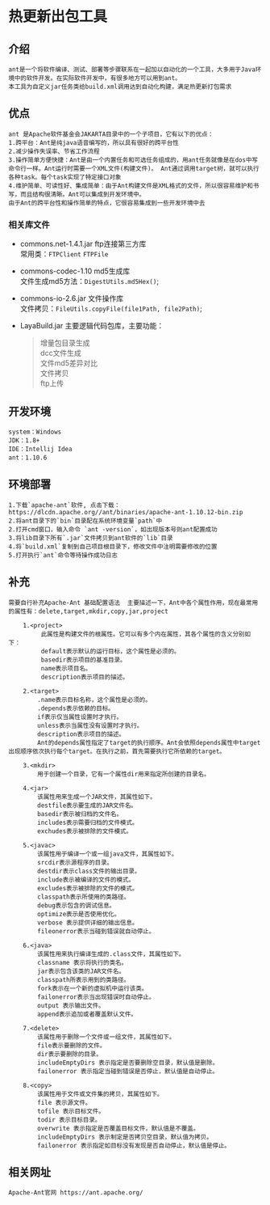 # 热更新出包工具
## 介绍    
    ant是一个将软件编译、测试、部署等步骤联系在一起加以自动化的一个工具，大多用于Java环境中的软件开发。在实际软件开发中，有很多地方可以用到ant。
    本工具为自定义jar任务类给build.xml调用达到自动化构建，满足热更新打包需求
    
## 优点  
    ant 是Apache软件基金会JAKARTA目录中的一个子项目，它有以下的优点：
    1.跨平台：Ant是纯java语音编写的，所以具有很好的跨平台性  
    2.减少操作失误率、节省工作流程
    3.操作简单方便快捷：Ant是由一个内置任务和可选任务组成的，用ant任务就像是在dos中写命令行一样。Ant运行时需要一个XML文件(构建文件)。 Ant通过调用target树，就可以执行各种task。每个task实现了特定接口对象
    4.维护简单、可读性好、集成简单：由于Ant构建文件是XML格式的文件，所以很容易维护和书写，而且结构很清晰。Ant可以集成到开发环境中。
    由于Ant的跨平台性和操作简单的特点，它很容易集成到一些开发环境中去
    
### 相关库文件
- commons.net-1.4.1.jar ftp连接第三方库  
    常用类：`FTPClient` `FTPFile`
- commons-codec-1.10 md5生成库  
    文件生成md5方法：`DigestUtils.md5Hex()`;
- commons-io-2.6.jar 文件操作库  
     文件拷贝：`FileUtils.copyFile(file1Path, file2Path)`;

- LayaBuild.jar 主要逻辑代码包库，主要功能：  
    > 增量包目录生成  
    > dcc文件生成  
    > 文件md5差异对比  
    > 文件拷贝  
    > ftp上传  

## 开发环境
    system：Windows
    JDK：1.8+
    IDE：Intellij Idea
    ant：1.10.6

## 环境部署  
    1.下载`apache-ant`软件, 点击下载：https://dlcdn.apache.org//ant/binaries/apache-ant-1.10.12-bin.zip  
    2.将ant目录下的`bin`目录配在系统环境变量`path`中  
    2.打开cmd窗口，输入命令 `ant -version`，如出现版本号则ant配置成功  
    3.将lib目录下所有`.jar`文件拷贝到ant软件的`lib`目录  
    4.将`build.xml`复制到自己项目根目录下，修改文件中注明需要修改的位置  
    5.打开执行`ant`命令等待操作成功日志

## 补充  
    需要自行补充Apache-Ant 基础配置语法  主要描述一下，Ant中各个属性作用，现在最常用的属性有：delete,target,mkdir,copy,jar,project

        1.<project>
             此属性是构建文件的根属性。它可以有多个内在属性，其各个属性的含义分别如下：
             default表示默认的运行目标，这个属性是必须的。
             basedir表示项目的基准目录。
             name表示项目名。
             description表示项目的描述。
    
        2.<target>
            .name表示目标名称，这个属性是必须的。
            .depends表示依赖的目标。
            if表示仅当属性设置时才执行。
            unless表示当属性没有设置时才执行。
            description表示项目的描述。
            Ant的depends属性指定了target的执行顺序。Ant会依照depends属性中target出现顺序依次执行每个target。在执行之前，首先需要执行它所依赖的target。
    
        3.<mkdir>
            用于创建一个目录，它有一个属性dir用来指定所创建的目录名。
    
        4.<jar>
            该属性用来生成一个JAR文件，其属性如下。
            destfile表示要生成的JAR文件名。
            basedir表示被归档的文件名。
            includes表示需要归档的文件模式。
            exchudes表示被排除的文件模式。

        5.<javac>
            该属性用于编译一个或一组java文件，其属性如下。
            srcdir表示源程序的目录。
            destdir表示class文件的输出目录。
            include表示被编译的文件的模式。
            excludes表示被排除的文件的模式。
            classpath表示所使用的类路径。
            debug表示包含的调试信息。
            optimize表示是否使用优化。
            verbose 表示提供详细的输出信息。
            fileonerror表示当碰到错误就自动停止。

        6.<java>
            该属性用来执行编译生成的.class文件，其属性如下。
            classname 表示将执行的类名。
            jar表示包含该类的JAR文件名。
            classpath所表示用到的类路径。
            fork表示在一个新的虚拟机中运行该类。
            failonerror表示当出现错误时自动停止。
            output 表示输出文件。
            append表示追加或者覆盖默认文件。

        7.<delete>
            该属性用于删除一个文件或一组文件，其属性如下。
            file表示要删除的文件。
            dir表示要删除的目录。
            includeEmptyDirs 表示指定是否要删除空目录，默认值是删除。
            failonerror 表示指定当碰到错误是否停止，默认值是自动停止。

        8.<copy>
            该属性用于文件或文件集的拷贝，其属性如下。
            file 表示源文件。
            tofile 表示目标文件。
            todir 表示目标目录。
            overwrite 表示指定是否覆盖目标文件，默认值是不覆盖。
            includeEmptyDirs 表示制定是否拷贝空目录，默认值为拷贝。
            failonerror 表示指定如目标没有发现是否自动停止，默认值是停止。
    
## 相关网址
    Apache-Ant官网 https://ant.apache.org/
